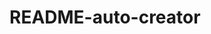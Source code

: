 # README-auto-creator

<!-- /*
README Sections:

  * Title
  * Description
  * Table of Contents
  * Installation
  * Usage
  * License
  * Contributing
  * Tests
  * Questions

*/ -->